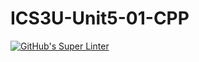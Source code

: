 # ICS3U-Unit5-01-CPP

[![GitHub's Super Linter](https://github.com/trent-hodgins-01/ICS3U-Unit5-01-CPP/workflows/GitHub's%20Super%20Linter/badge.svg)](https://github.com/trent-hodgins-01/ICS3U-Unit5-01-CPP/actions)
